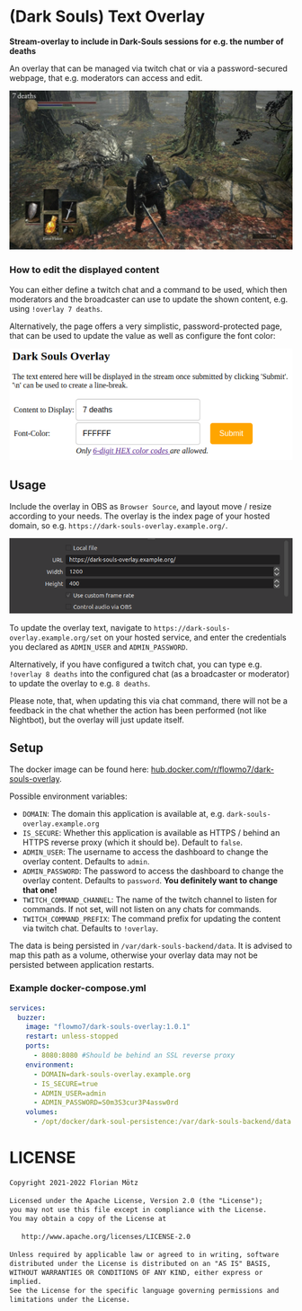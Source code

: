 # (Dark Souls) Text Overlay

**Stream-overlay to include in Dark-Souls sessions for e.g. the number of deaths**

An overlay that can be managed via twitch chat or via a password-secured webpage, that e.g. moderators can access and
edit.

<p align="center">
  <img src="https://github.com/FlowMo7/dark-souls-overlay/raw/master/screenshots/DarkSoulsOverlayScreenshot.png" alt="Screenshot of the game Dark Souls with the OBS overlay of the number of deaths" />
</p>

### How to edit the displayed content

You can either define a twitch chat and a command to be used, which then moderators and the broadcaster can use to
update the shown content, e.g. using `!overlay 7 deaths`.

Alternatively, the page offers a very simplistic, password-protected page, that can be used to update the value as well
as configure the font color:

<p align="center">
  <img src="https://github.com/FlowMo7/dark-souls-overlay/raw/master/screenshots/DarkSoulsOverlaySetPageScreenshot.png" alt="Screenshot of the page to update the shown value and font color" />
</p>

## Usage

Include the overlay in OBS as `Browser Source`, and layout move / resize according to your needs. The overlay is the
index page of your hosted domain, so e.g. `https://dark-souls-overlay.example.org/`.

<p align="center">
  <img src="https://github.com/FlowMo7/dark-souls-overlay/raw/master/screenshots/DarkSoulsOverlayObsSettingsScreenshot.png" alt="Screenshot of the page to update the shown value and font color" />
</p>

To update the overlay text, navigate to `https://dark-souls-overlay.example.org/set` on your hosted service, and enter
the credentials you declared as `ADMIN_USER` and `ADMIN_PASSWORD`.

Alternatively, if you have configured a twitch chat, you can type e.g. `!overlay 8 deaths` into the configured chat (as
a broadcaster or moderator) to update the overlay to e.g. `8 deaths`.

Please note, that, when updating this via chat command, there will not be a feedback in the chat whether the action has
been performed (not like Nightbot), but the overlay will just update itself.

## Setup

The docker image can be found
here: [hub.docker.com/r/flowmo7/dark-souls-overlay](https://hub.docker.com/r/flowmo7/dark-souls-overlay).

Possible environment variables:

* `DOMAIN`: The domain this application is available at, e.g. `dark-souls-overlay.example.org`
* `IS_SECURE`: Whether this application is available as HTTPS / behind an HTTPS reverse proxy (which it should be).
  Default to `false`.
* `ADMIN_USER`: The username to access the dashboard to change the overlay content. Defaults to `admin`.
* `ADMIN_PASSWORD`: The password to access the dashboard to change the overlay content. Defaults to `password`. **You
  definitely want to change that one!**
* `TWITCH_COMMAND_CHANNEL`: The name of the twitch channel to listen for commands. If not set, will not listen on any
  chats for commands.
* `TWITCH_COMMAND_PREFIX`: The command prefix for updating the content via twitch chat. Defaults to `!overlay`.

The data is being persisted in `/var/dark-souls-backend/data`. It is advised to map this path as a volume, otherwise
your overlay data may not be persisted between application restarts.

### Example docker-compose.yml

```yaml
services:
  buzzer:
    image: "flowmo7/dark-souls-overlay:1.0.1"
    restart: unless-stopped
    ports:
      - 8080:8080 #Should be behind an SSL reverse proxy
    environment:
      - DOMAIN=dark-souls-overlay.example.org
      - IS_SECURE=true
      - ADMIN_USER=admin
      - ADMIN_PASSWORD=S0m3S3cur3P4assw0rd
    volumes:
      - /opt/docker/dark-soul-persistence:/var/dark-souls-backend/data:rw #Change host location to your persistence path
```

# LICENSE

```
Copyright 2021-2022 Florian Mötz

Licensed under the Apache License, Version 2.0 (the "License");
you may not use this file except in compliance with the License.
You may obtain a copy of the License at

   http://www.apache.org/licenses/LICENSE-2.0

Unless required by applicable law or agreed to in writing, software
distributed under the License is distributed on an "AS IS" BASIS,
WITHOUT WARRANTIES OR CONDITIONS OF ANY KIND, either express or implied.
See the License for the specific language governing permissions and
limitations under the License.
```

